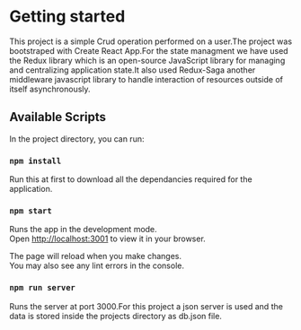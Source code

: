 # Getting started

This project is a simple Crud operation performed on a user.The project was bootstraped with Create React App.For the state managment we have used the Redux library which is an open-source JavaScript library for managing and centralizing application state.It also used Redux-Saga another middleware javascript library to handle interaction of resources outside of itself asynchronously.

## Available Scripts

In the project directory, you can run:

### `npm install`

Run this at first to download all the dependancies required for the application.

### `npm start`

Runs the app in the development mode.\
Open [http://localhost:3001](http://localhost:3001) to view it in your browser.

The page will reload when you make changes.\
You may also see any lint errors in the console.

### `npm run server`

Runs the server at port 3000.For this project a json server is used and the data is stored inside the projects directory as db.json file.
